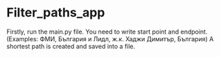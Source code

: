# Filter_paths_app

Firstly, run the main.py file.
You need to write start point and endpoint.
(Examples: ФМИ, България и Лидл, ж.к. Хаджи Димитър, България)
A shortest path is created and saved into a file.
